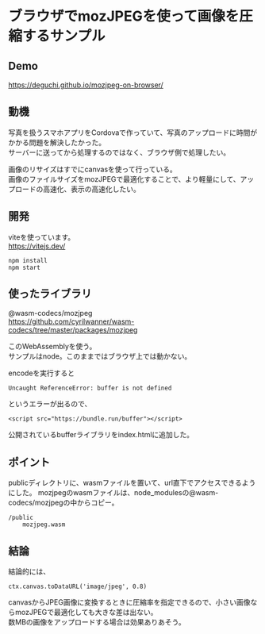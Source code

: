 # ブラウザでmozJPEGを使って画像を圧縮するサンプル

## Demo

https://deguchi.github.io/mozjpeg-on-browser/

## 動機

写真を扱うスマホアプリをCordovaで作っていて、写真のアップロードに時間がかかる問題を解決したかった。  
サーバーに送ってから処理するのではなく、ブラウザ側で処理したい。

画像のリサイズはすでにcanvasを使って行っている。  
画像のファイルサイズをmozJPEGで最適化することで、より軽量にして、アップロードの高速化、表示の高速化したい。

## 開発

viteを使っています。  
https://vitejs.dev/


```
npm install
npm start
```


## 使ったライブラリ

@wasm-codecs/mozjpeg  
https://github.com/cyrilwanner/wasm-codecs/tree/master/packages/mozjpeg

このWebAssemblyを使う。  
サンプルはnode。このままではブラウザ上では動かない。

encodeを実行すると

```
Uncaught ReferenceError: buffer is not defined
```

というエラーが出るので、

```
<script src="https://bundle.run/buffer"></script>
```

公開されているbufferライブラリをindex.htmlに追加した。


## ポイント

publicディレクトリに、wasmファイルを置いて、url直下でアクセスできるようにした。
mozjpegのwasmファイルは、node_modulesの@wasm-codecs/mozjpegの中からコピー。

```
/public
    mozjpeg.wasm
```

## 結論

結論的には、

```
ctx.canvas.toDataURL('image/jpeg', 0.8)
```

canvasからJPEG画像に変換するときに圧縮率を指定できるので、小さい画像ならmozJPEGで最適化しても大きな差は出ない。  
数MBの画像をアップロードする場合は効果ありあそう。
